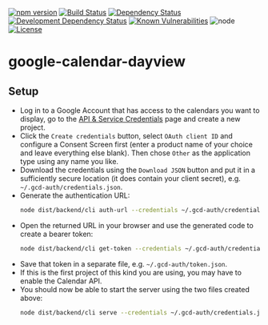 [![npm version](http://img.shields.io/npm/v/google-calendar-dayview.svg?style=flat-square)](http://badge.fury.io/js/google-calendar-dayview)
[![Build Status](http://img.shields.io/travis/pigulla/google-calendar-dayview.svg?style=flat-square)](https://travis-ci.org/pigulla/google-calendar-dayview)
[![Dependency Status](https://img.shields.io/david/pigulla/google-calendar-dayview.svg?style=flat-square)](https://david-dm.org/pigulla/google-calendar-dayview)
[![Development Dependency Status](https://img.shields.io/david/dev/pigulla/google-calendar-dayview.svg?style=flat-square)](https://david-dm.org/pigulla/google-calendar-dayview?type=dev)
[![Known Vulnerabilities](https://snyk.io/test/github/pigulla/google-calendar-dayview/badge.svg?style=flat-square)](https://snyk.io/test/github/pigulla/google-calendar-dayview)
![node](https://img.shields.io/node/v/google-calendar-dayview.svg?maxAge=2592000&style=flat-square)
[![License](https://img.shields.io/npm/l/google-calendar-dayview.svg?maxAge=2592000&style=flat-square)](https://github.com/pigulla/google-calendar-dayview/blob/master/LICENSE)

# google-calendar-dayview

## Setup

 - Log in to a Google Account that has access to the calendars you want to display, go to the [API & Service Credentials](https://console.developers.google.com/apis/credentials) page and create a new project.
 - Click the `Create credentials` button, select `OAuth client ID` and configure a Consent Screen first (enter a product name of your choice and leave everything else blank). Then chose `Other` as the application type using any name you like.
 - Download the credentials using the `Download JSON` button and put it in a sufficiently secure location (it does contain your client secret), e.g. `~/.gcd-auth/credentials.json`.
 - Generate the authentication URL:
   ```bash
   node dist/backend/cli auth-url --credentials ~/.gcd-auth/credentials.json
   ```
 - Open the returned URL in your browser and use the generated code to create a bearer token:
   ```bash
   node dist/backend/cli get-token --credentials ~/.gcd-auth/credentials.json --code <code>
   ```
 - Save that token in a separate file, e.g. `~/.gcd-auth/token.json`.
 - If this is the first project of this kind you are using, you may have to enable the Calendar API.
 - You should now be able to start the server using the two files created above:
   ```bash
   node dist/backend/cli serve --credentials ~/.gcd-auth/credentials.json --token ~/.gcd-auth/token.json --calendars config.json
   ```
